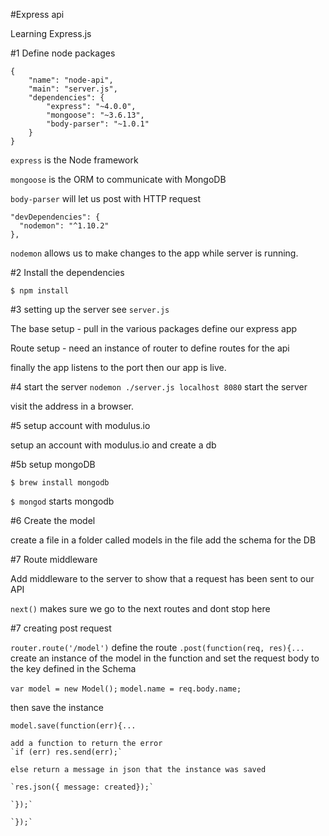 #Express api

Learning Express.js

#1 Define node packages

```
{
    "name": "node-api",
    "main": "server.js",
    "dependencies": {
        "express": "~4.0.0",
        "mongoose": "~3.6.13",
        "body-parser": "~1.0.1"
    }
}
```

`express` is the Node framework

`mongoose` is the ORM to communicate with MongoDB

`body-parser` will let us post with HTTP request

```
"devDependencies": {
  "nodemon": "^1.10.2"
},
```

`nodemon` allows us to make changes to the app while server is running.

#2 Install the dependencies

`$ npm install`

#3 setting up the server
see `server.js`

The base setup - pull in the various packages define our express app

Route setup - need an instance of router to define routes for the api

finally the app listens to the port then our app is live.

#4 start the server
`nodemon ./server.js localhost 8080` start the server

visit the address in a browser.

#5 setup account with modulus.io

setup an account with modulus.io and create a db

#5b setup mongoDB

`$ brew install mongodb`

`$ mongod` starts mongodb


#6 Create the model

create a file in a folder called models
in the file add the schema for the DB

#7 Route middleware

Add middleware to the server to show that a request has been sent to our API

`next()` makes sure we go to the next routes and dont stop here

#7 creating post request

`router.route('/model')` define the route
`.post(function(req, res){...` create an instance of the model in the function and set the request body to the key defined in the Schema

  `var model = new Model();`
  `model.name = req.body.name;`

  then save the instance

  `model.save(function(err){...`

    add a function to return the error
    `if (err) res.send(err);`

    else return a message in json that the instance was saved

    `res.json({ message: created});`

    `});`

    `});`
